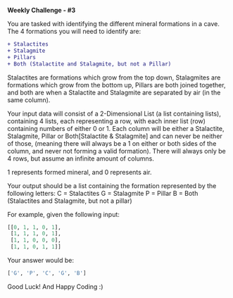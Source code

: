 **Weekly Challenge - #3**

You are tasked with identifying the different mineral formations in a cave.
The 4 formations you will need to identify are:

```diff
+ Stalactites
+ Stalagmite
+ Pillars
+ Both (Stalactite and Stalagmite, but not a Pillar)
```

Stalactites are formations which grow from the top down,
Stalagmites are formations which grow from the bottom up,
Pillars are both joined together,
and both are when a Stalactite and Stalagmite are separated by air (in the same column).

Your input data will consist of a 2-Dimensional List (a list containing lists), containing 4 lists, each representing a row, with each inner list (row) containing numbers of either 0 or 1.
Each column will be either a Stalactite, Stalagmite, Pillar or Both[Stalactite & Stalagmite] and can never be neither of those, (meaning there will always be a 1 on either or both sides of the column, and never not forming a valid formation).
There will always only be 4 rows, but assume an infinite amount of columns.

1 represents formed mineral, and 0 represents air.

Your output should be a list containing the formation represented by the following letters:
C = Stalactites
G = Stalagmite
P = Pillar
B = Both (Stalactites and Stalagmite, but not a pillar)

For example, given the following input:

```py
[[0, 1, 1, 0, 1],
 [1, 1, 1, 0, 1],
 [1, 1, 0, 0, 0],
 [1, 1, 0, 1, 1]]
```

Your answer would be:

```py
['G', 'P', 'C', 'G', 'B']
```

Good Luck! And Happy Coding :)
